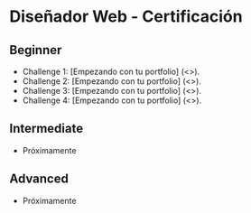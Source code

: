 # Diseñador Web - Certificación 

## Beginner
* Challenge 1: [Empezando con tu portfolio] (<>).
* Challenge 2: [Empezando con tu portfolio] (<>).
* Challenge 3: [Empezando con tu portfolio] (<>).
* Challenge 4: [Empezando con tu portfolio] (<>).

## Intermediate
* Próximamente

## Advanced
* Próximamente
